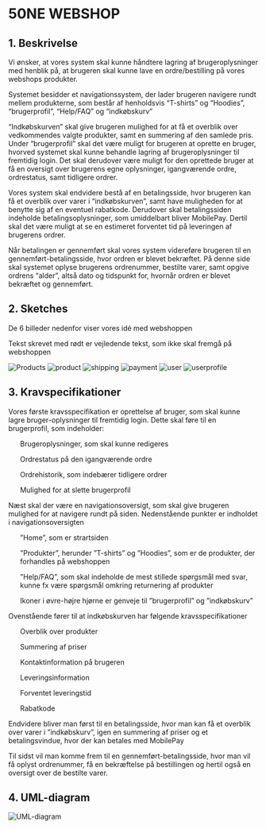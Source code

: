 # 50NE WEBSHOP
## 1. Beskrivelse 
Vi ønsker, at vores system skal kunne håndtere lagring af brugeroplysninger med henblik på, at brugeren skal kunne lave en ordre/bestilling på vores webshops produkter.

Systemet besidder et navigationssystem, der lader brugeren navigere rundt mellem produkterne, som består af henholdsvis “T-shirts” og “Hoodies”, “brugerprofil”, “Help/FAQ” og “indkøbskurv”

“Indkøbskurven” skal give brugeren mulighed for at få et overblik over vedkommendes valgte produkter, samt en summering af den samlede pris. Under “brugerprofil”  skal det være muligt for brugeren at oprette en bruger, hvorved systemet skal kunne behandle lagring af brugeroplysninger til fremtidig login. Det skal derudover være muligt for den oprettede bruger at få en oversigt over brugerens egne oplysninger, igangværende ordre, ordrestatus, samt tidligere ordrer. 

Vores system skal endvidere bestå af en betalingsside, hvor brugeren kan få et overblik over varer i “indkøbskurven”, samt have muligheden for at benytte sig af en eventuel rabatkode. Derudover skal betalingssiden indeholde betalingsoplysninger, som umiddelbart bliver MobilePay. Dertil skal det være muligt at se en estimeret forventet tid på leveringen af brugerens ordrer. 

Når betalingen er gennemført skal vores system videreføre brugeren til en gennemført-betalingsside, hvor ordren er blevet bekræftet. På denne side skal systemet oplyse brugerens ordrenummer, bestilte varer, samt opgive ordrens “alder”, altså dato og tidspunkt for, hvornår ordren er blevet bekræftet og gennemført. 

## 2. Sketches 
De 6 billeder nedenfor viser vores idé med webshoppen 

Tekst skrevet med rødt er vejledende tekst, som ikke skal fremgå på webshoppen

![Products](https://github.com/phil2200/studiegruppe-projekt/blob/master/products.png)
![product](https://github.com/phil2200/studiegruppe-projekt/blob/master/product.png)
![shipping](https://github.com/phil2200/studiegruppe-projekt/blob/master/shipping.png)
![payment](https://github.com/phil2200/studiegruppe-projekt/blob/master/payment.png)
![user](https://github.com/phil2200/studiegruppe-projekt/blob/master/user.jpg)
![userprofile](https://github.com/phil2200/studiegruppe-projekt/blob/master/user2.png)

## 3. Kravspecifikationer
Vores første kravsspecifikation er oprettelse af bruger, som skal kunne lagre bruger-oplysninger til fremtidig login. Dette skal føre til en brugerprofil, som indeholder:
<ul>
Brugeroplysninger, som skal kunne redigeres
</ul>
<ul>
Ordrestatus på den igangværende ordre
</ul>
<ul>
Ordrehistorik, som indebærer tidligere ordrer
</ul>
<ul>
Mulighed for at slette brugerprofil 
</ul>

Næst skal der være en navigationsoversigt, som skal give brugeren mulighed for at navigere rundt på siden. Nedenstående punkter er indholdet i navigationsoversigten
<ul>
”Home”, som er strartsiden
</ul>
<ul>
”Produkter”, herunder ”T-shirts” og ”Hoodies”, som er de produkter, der forhandles på webshoppen
</ul>
<ul>
”Help/FAQ”, som skal indeholde de mest stillede spørgsmål med svar, kunne fx være spørgsmål omkring returnering af produkter
</ul>
<ul>
Ikoner i øvre-højre hjørne er genveje til ”brugerprofil” og ”indkøbskurv”
</ul>

Ovenstående fører til at indkøbskurven har følgende kravsspecifikationer
<ul>
Overblik over produkter
</ul>
<ul>
Summering af priser
</ul>
<ul>
Kontaktinformation på brugeren
</ul>
<ul>
Leveringsinformation
</ul>
<ul>
Forventet leveringstid
</ul>
<ul>
Rabatkode
</ul>

Endvidere bliver man først til en betalingsside, hvor man kan få et overblik over varer i ”indkøbskurv”, igen en summering af priser og et betalingsvindue, hvor der kan betales med MobilePay 

Til sidst vil man komme frem til en gennemført-betalingsside, hvor man vil få oplyst ordrenummer, få en bekræftelse på bestillingen og hertil også en oversigt over de bestilte varer.

## 4. UML-diagram
![UML-diagram](https://github.com/phil2200/studiegruppe-projekt/blob/master/UML%20For%205One.%20drawio.jpg)
